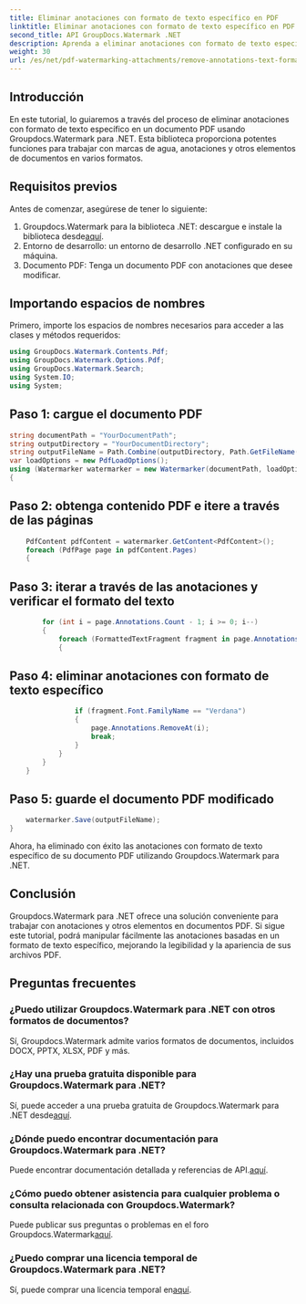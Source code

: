 ```yaml
---
title: Eliminar anotaciones con formato de texto específico en PDF
linktitle: Eliminar anotaciones con formato de texto específico en PDF
second_title: API GroupDocs.Watermark .NET
description: Aprenda a eliminar anotaciones con formato de texto específico en documentos PDF usando Groupdocs para .NET.
weight: 30
url: /es/net/pdf-watermarking-attachments/remove-annotations-text-formatting-pdf/
---
```

## Introducción
En este tutorial, lo guiaremos a través del proceso de eliminar anotaciones con formato de texto específico en un documento PDF usando Groupdocs.Watermark para .NET. Esta biblioteca proporciona potentes funciones para trabajar con marcas de agua, anotaciones y otros elementos de documentos en varios formatos.
## Requisitos previos
Antes de comenzar, asegúrese de tener lo siguiente:
1.  Groupdocs.Watermark para la biblioteca .NET: descargue e instale la biblioteca desde[aquí](https://releases.groupdocs.com/Watermark/net/).
2. Entorno de desarrollo: un entorno de desarrollo .NET configurado en su máquina.
3. Documento PDF: Tenga un documento PDF con anotaciones que desee modificar.

## Importando espacios de nombres
Primero, importe los espacios de nombres necesarios para acceder a las clases y métodos requeridos:
```csharp
using GroupDocs.Watermark.Contents.Pdf;
using GroupDocs.Watermark.Options.Pdf;
using GroupDocs.Watermark.Search;
using System.IO;
using System;
```
## Paso 1: cargue el documento PDF
```csharp
string documentPath = "YourDocumentPath";
string outputDirectory = "YourDocumentDirectory";
string outputFileName = Path.Combine(outputDirectory, Path.GetFileName(documentPath));
var loadOptions = new PdfLoadOptions();
using (Watermarker watermarker = new Watermarker(documentPath, loadOptions))
{
```
## Paso 2: obtenga contenido PDF e itere a través de las páginas
```csharp
    PdfContent pdfContent = watermarker.GetContent<PdfContent>();
    foreach (PdfPage page in pdfContent.Pages)
    {
```
## Paso 3: iterar a través de las anotaciones y verificar el formato del texto
```csharp
        for (int i = page.Annotations.Count - 1; i >= 0; i--)
        {
            foreach (FormattedTextFragment fragment in page.Annotations[i].FormattedTextFragments)
            {
```
## Paso 4: eliminar anotaciones con formato de texto específico
```csharp
                if (fragment.Font.FamilyName == "Verdana")
                {
                    page.Annotations.RemoveAt(i);
                    break;
                }
            }
        }
    }
```
## Paso 5: guarde el documento PDF modificado
```csharp
    watermarker.Save(outputFileName);
}
```
Ahora, ha eliminado con éxito las anotaciones con formato de texto específico de su documento PDF utilizando Groupdocs.Watermark para .NET.

## Conclusión
Groupdocs.Watermark para .NET ofrece una solución conveniente para trabajar con anotaciones y otros elementos en documentos PDF. Si sigue este tutorial, podrá manipular fácilmente las anotaciones basadas en un formato de texto específico, mejorando la legibilidad y la apariencia de sus archivos PDF.
## Preguntas frecuentes
### ¿Puedo utilizar Groupdocs.Watermark para .NET con otros formatos de documentos?
Sí, Groupdocs.Watermark admite varios formatos de documentos, incluidos DOCX, PPTX, XLSX, PDF y más.
### ¿Hay una prueba gratuita disponible para Groupdocs.Watermark para .NET?
 Sí, puede acceder a una prueba gratuita de Groupdocs.Watermark para .NET desde[aquí](https://releases.groupdocs.com/).
### ¿Dónde puedo encontrar documentación para Groupdocs.Watermark para .NET?
 Puede encontrar documentación detallada y referencias de API.[aquí](https://tutorials.groupdocs.com/Watermark/net/).
### ¿Cómo puedo obtener asistencia para cualquier problema o consulta relacionada con Groupdocs.Watermark?
 Puede publicar sus preguntas o problemas en el foro Groupdocs.Watermark[aquí](https://forum.groupdocs.com/c/watermark/19).
### ¿Puedo comprar una licencia temporal de Groupdocs.Watermark para .NET?
 Sí, puede comprar una licencia temporal en[aquí](https://purchase.groupdocs.com/temporary-license/).